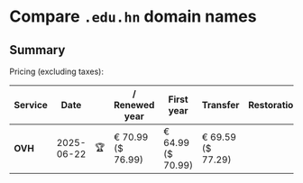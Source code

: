 # Compare `.edu.hn` domain names

## Summary

Pricing (excluding taxes):

| Service | Date |  | / Renewed year | First year | Transfer | Restoration |
|--|--|--|--|--|--|--|
| **OVH** | 2025-06-22 | 🏆 | € 70.99<br>($ 76.99) | € 64.99<br>($ 70.99) | € 69.59<br>($ 77.29) |  |
